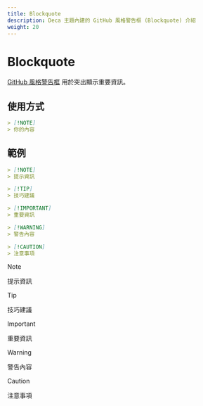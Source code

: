 ```yaml
---
title: Blockquote
description: Deca 主題內建的 GitHub 風格警告框 (Blockquote) 介紹
weight: 20
---
```


# Blockquote

[GitHub 風格警告框](https://docs.github.com/en/get-started/writing-on-github/getting-started-with-writing-and-formatting-on-github/basic-writing-and-formatting-syntax#alerts) 用於突出顯示重要資訊。

## 使用方式

```md
> [!NOTE]
> 你的內容
```

## 範例

```md
> [!NOTE]
> 提示資訊

> [!TIP]
> 技巧建議

> [!IMPORTANT]
> 重要資訊

> [!WARNING]
> 警告內容

> [!CAUTION]
> 注意事項
```

> [!NOTE]
> 提示資訊

> [!TIP]
> 技巧建議

> [!IMPORTANT]
> 重要資訊

> [!WARNING]
> 警告內容

> [!CAUTION]
> 注意事項